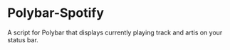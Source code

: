 # Polybar-Spotify
A script for Polybar that displays currently playing track and artis on your status bar.

